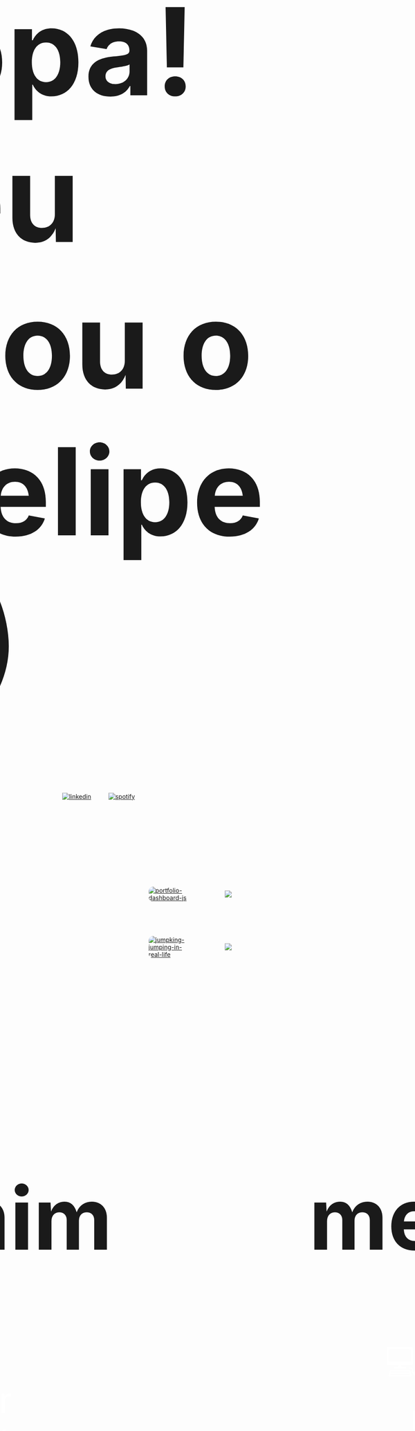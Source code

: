 <div style="display: flex; flex-direction: row; gap: 10vh; justify-content: center; align-items: center; height: auto; margin: 5vh">
    <div>
        <h1 style="font-size: 7vh">opa! eu sou o felipe :)</h1>
        <div style="display: flex; justify-content: center; gap: 1vh">
            <a href="https://www.linkedin.com/in/felipe-lucca-taumaturgo-de-oliveira/" target="_blank">
                <img src="https://img.shields.io/badge/linkedin-%230077B5.svg?&style=flat-square&logo=linkedin&logoColor=white" alt="linkedin">
            </a>
            <a href="https://open.spotify.com/user/3w5oaj69ixrfqtdiy17fwpvwx?si=9d0057aa679648cb" target="_blank">
                <img src="https://img.shields.io/badge/spotify-%231ED760.svg?&style=flat-square&logo=spotify&logoColor=white" alt="spotify">
            </a>
        </div>
    </div>
    <img src="https://avatars.githubusercontent.com/u/128730767?v=4" style="width: 20vh; border-radius: 100%" />
</div>

<div style="display: flex; flex-wrap: wrap; justify-content: center; gap: 2vh; align-items: center; max-width: 70%; margin: 0 auto;">
    <div style="flex: 0 0 calc(50% - 2vh);">
        <a href="https://github.com/ofelipelucca/Portfolio-Dashboard-JS">
            <img src="https://github-readme-stats.vercel.app/api/pin/?username=ofelipelucca&repo=Portfolio-Dashboard-JS&theme=dark" alt="portfolio-dashboard-js" style="border-radius: 10px;" />
        </a>
    </div>
    <div style="flex: 0 0 calc(50% - 2vh);">
        <img src="https://github-readme-stats.vercel.app/api?username=ofelipelucca&show_icons=true&hide_title=true&count_private=true&&theme=dark" />
    </div>
    <div style="flex: 0 0 calc(50% - 2vh);">
        <a href="https://github.com/ofelipelucca/JumpKing-Jumping-in-Real-Life">
            <img src="https://github-readme-stats.vercel.app/api/pin/?username=ofelipelucca&repo=JumpKing-Jumping-in-Real-Life&theme=dark" alt="jumpking-jumping-in-real-life" style="border-radius: 10px;" />
        </a>
    </div>
    <div style="flex: 0 0 calc(50% - 2vh);">
        <img src="https://github-readme-stats.vercel.app/api/top-langs/?username=ofelipelucca&hide_title=true&&card_width=400&layout=compact&theme=dark" />
    </div>
</div>

<div style="display: flex; flex-direction: row; justify-content: center; align-items: flex-start; padding: 5vh 0; gap: 0.5vh;">
    <div style="flex: 1; display: flex; flex-direction: column; align-items: center;">
        <div style="display: flex; justify-content: center; align-items: center;">
            <h1 style="font-size: 5vh">sobre mim</h1>
        </div>
        <div style="display: flex; flex-direction: column; align-items: center; text-align: center;">
            <p style="font-size: 2vh; color: #fff; margin: 0.5vh 10vh;">🔎 felipe é o desenvolvedor mais apaixonado por desenvolvimento desde 2014! 👏👏</p>
            <p style="font-size: 2vh; color: #fff; margin: 0.5vh 0;">💨 10+ projetos freelances entregues (1º!)</p>
            <p style="font-size: 2vh; color: #fff; margin: 0.5vh 0;">⚔️ experiência em c, c++, c#, js, python (!)</p>
            <p style="font-size: 2vh; color: #fff; margin: 0.5vh 0;">🦾 390 commits esse ano (2º!)</p>
            <p style="font-size: 2vh; color: #fff; margin: 0.5vh 0;">🧠 12+ frameworks dominados! (!)</p>
            <p style="font-size: 2vh; color: #fff; margin: 0.5vh 0;">👊 experiência com api</p>
            <p style="font-size: 2vh; color: #fff; margin: 0.5vh 0;">🚀 aspirante a full stack!</p>
            <p style="font-size: 2vh; color: #fff; margin: 0.5vh 10vh;">🤖 experiência com visão computacional! (teve que programar a ia para reconhecer os próprios memes!) (1º!)</p>
            <div style="display: flex; justify-content: center; margin-top: 2vh;">
                <h2 style="font-size: 2vh; color: #ffdd00;">💯 nota sofascore 10.0 - "o melhor do mundo" 🙏</h2>
            </div>
        </div>
    </div>
    <div style="flex: 1; display: flex; flex-direction: column; align-items: center;">
        <div style="display: flex; justify-content: center; align-items: center;">
        	<h1 style="font-size: 5vh">meu perfil</h1>
        </div>
        <div style="display: flex; flex-direction: column; align-items: center; text-align: center;">
			<p style="font-size: 2vh; color: #fff; margin: 0.5vh 10vh;">💻 conhecimento nas principais linguagens de programação</p>
			<p style="font-size: 2vh; color: #fff; margin: 0.5vh 10vh;">🌐 desenvolvimento web com as principais tecnologias do mercado</p>
			<p style="font-size: 2vh; color: #fff; margin: 0.5vh 10vh;">🖥️ conhecimento em redes de computadores e sistemas operacionais</p>
			<p style="font-size: 2vh; color: #fff; margin: 0.5vh 10vh;">🚀 habilidade em resolução de problemas e análise de dados</p>
			<p style="font-size: 2vh; color: #fff; margin: 0.5vh 10vh;">🤝 excelente trabalho em equipe e habilidades de comunicação</p>
			<p style="font-size: 2vh; color: #fff; margin: 0.5vh 10vh;">🧠 boa e fácil aprendizagem e adaptação</p>
            <p style="font-size: 2vh; color: #fff; margin: 0.5vh 0;">📂 controle de versão git</p>
			<div style="display:flex; justify-content: center">
				<img src="https://komarev.com/ghpvc/?username=ofelipelucca" alt="contador de visitas" style="margin-top: 2vh" />
			</div>
		</div>
    </div>
</div>